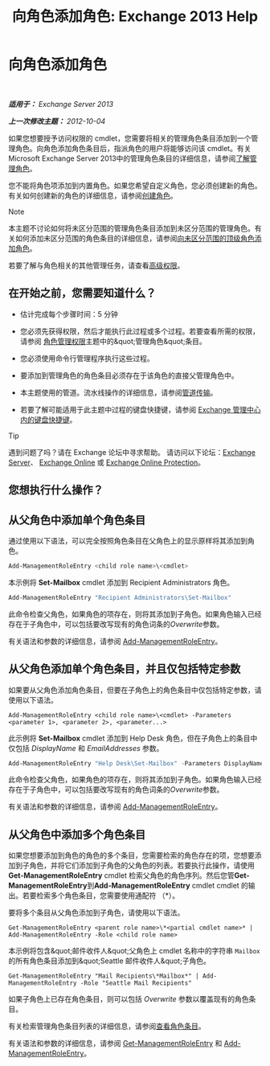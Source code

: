 ﻿---
title: '向角色添加角色: Exchange 2013 Help'
TOCTitle: 向角色添加角色
ms:assetid: 30cd37bc-b3e8-4f39-a8ba-a4c20b1b27b7
ms:mtpsurl: https://technet.microsoft.com/zh-cn/library/Dd335180(v=EXCHG.150)
ms:contentKeyID: 50490269
ms.date: 05/21/2018
mtps_version: v=EXCHG.150
ms.translationtype: MT
---

# 向角色添加角色

 

_**适用于：** Exchange Server 2013_

_**上一次修改主题：** 2012-10-04_

如果您想要授予访问权限的 cmdlet，您需要将相关的管理角色条目添加到一个管理角色。向角色添加角色条目后，指派角色的用户将能够访问该 cmdlet。有关 Microsoft Exchange Server 2013中的管理角色条目的详细信息，请参阅[了解管理角色](understanding-management-roles-exchange-2013-help.md)。

您不能将角色项添加到内置角色。如果您希望自定义角色，您必须创建新的角色。有关如何创建新的角色的详细信息，请参阅[创建角色](create-a-role-exchange-2013-help.md)。

> [!NOTE]  
> 本主题不讨论如何将未区分范围的管理角色条目添加到未区分范围的管理角色。有关如何添加未区分范围的角色条目的详细信息，请参阅<a href="add-a-role-entry-to-an-unscoped-top-level-role-exchange-2013-help.md">向未区分范围的顶级角色添加角色</a>。


若要了解与角色相关的其他管理任务，请查看[高级权限](advanced-permissions-exchange-2013-help.md)。

## 在开始之前，您需要知道什么？

  - 估计完成每个步骤时间：5 分钟

  - 您必须先获得权限，然后才能执行此过程或多个过程。若要查看所需的权限，请参阅 [角色管理权限](role-management-permissions-exchange-2013-help.md)主题中的\&quot;管理角色\&quot;条目。

  - 您必须使用命令行管理程序执行这些过程。

  - 要添加到管理角色的角色条目必须存在于该角色的直接父管理角色中。

  - 本主题使用的管道。流水线操作的详细信息，请参阅[管道传输](https://technet.microsoft.com/zh-cn/library/aa998260\(v=exchg.150\))。

  - 若要了解可能适用于此主题中过程的键盘快捷键，请参阅 [Exchange 管理中心内的键盘快捷键](keyboard-shortcuts-in-the-exchange-admin-center-exchange-online-protection-help.md)。

> [!TIP]  
> 遇到问题了吗？请在 Exchange 论坛中寻求帮助。 请访问以下论坛：<a href="https://go.microsoft.com/fwlink/p/?linkid=60612">Exchange Server</a>、 <a href="https://go.microsoft.com/fwlink/p/?linkid=267542">Exchange Online</a> 或 <a href="https://go.microsoft.com/fwlink/p/?linkid=285351">Exchange Online Protection</a>。


## 您想执行什么操作？

## 从父角色中添加单个角色条目

通过使用以下语法，可以完全按照角色条目在父角色上的显示原样将其添加到角色。

```powershell
Add-ManagementRoleEntry <child role name>\<cmdlet>
```

本示例将 **Set-Mailbox** cmdlet 添加到 Recipient Administrators 角色。

```powershell
Add-ManagementRoleEntry "Recipient Administrators\Set-Mailbox"
```

此命令检查父角色，如果角色的项存在，则将其添加到子角色。如果角色输入已经存在于子角色中，可以包括要改写现有的角色词条的*Overwrite*参数。

有关语法和参数的详细信息，请参阅 [Add-ManagementRoleEntry](https://technet.microsoft.com/zh-cn/library/dd351236\(v=exchg.150\))。

## 从父角色添加单个角色条目，并且仅包括特定参数

如果要从父角色添加角色条目，但要在子角色上的角色条目中仅包括特定参数，请使用以下语法。

    Add-ManagementRoleEntry <child role name>\<cmdlet> -Parameters <parameter 1>, <parameter 2>, <parameter...>

此示例将 **Set-Mailbox** cmdlet 添加到 Help Desk 角色，但在子角色上的条目中仅包括 *DisplayName* 和 *EmailAddresses* 参数。

```powershell
Add-ManagementRoleEntry "Help Desk\Set-Mailbox" -Parameters DisplayName, EmailAddresses
```

此命令检查父角色，如果角色的项存在，则将其添加到子角色。如果角色输入已经存在于子角色中，可以包括要改写现有的角色词条的*Overwrite*参数。

有关语法和参数的详细信息，请参阅 [Add-ManagementRoleEntry](https://technet.microsoft.com/zh-cn/library/dd351236\(v=exchg.150\))。

## 从父角色中添加多个角色条目

如果您想要添加到角色的角色的多个条目，您需要检索的角色存在的项，您想要添加到子角色，并将它们添加到子角色的父角色的列表。若要执行此操作，请使用**Get-ManagementRoleEntry** cmdlet 检索父角色的角色序列。然后您管**Get-ManagementRoleEntry**到**Add-ManagementRoleEntry** cmdlet cmdlet 的输出。若要检索多个角色条目，您需要使用通配符 （\*）。

要将多个条目从父角色添加到子角色，请使用以下语法。

    Get-ManagementRoleEntry <parent role name>\*<partial cmdlet name>* | Add-ManagementRoleEntry -Role <child role name>

本示例将包含\&quot;邮件收件人\&quot;父角色上 cmdlet 名称中的字符串 `Mailbox` 的所有角色条目添加到\&quot;Seattle 邮件收件人\&quot;子角色。

    Get-ManagementRoleEntry "Mail Recipients\*Mailbox*" | Add-ManagementRoleEntry -Role "Seattle Mail Recipients"

如果子角色上已存在角色条目，则可以包括 *Overwrite* 参数以覆盖现有的角色条目。

有关检索管理角色条目列表的详细信息，请参阅[查看角色条目](view-role-entries-exchange-2013-help.md)。

有关语法和参数的详细信息，请参阅 [Get-ManagementRoleEntry](https://technet.microsoft.com/zh-cn/library/dd335210\(v=exchg.150\)) 和 [Add-ManagementRoleEntry](https://technet.microsoft.com/zh-cn/library/dd351236\(v=exchg.150\))。

